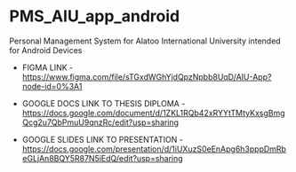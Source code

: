 # PMS_AIU_app_android



Personal Management System for Alatoo International University intended for Android Devices

* FIGMA LINK - https://www.figma.com/file/sTGxdWGhYjdQpzNpbb8UqD/AIU-App?node-id=0%3A1

* GOOGLE DOCS LINK TO THESIS DIPLOMA - https://docs.google.com/document/d/1ZKL1RQb42xRYYtTMtyKxsgBmgQcg2u7QbPmuU9qnzRc/edit?usp=sharing

* GOOGLE SLIDES LINK TO PRESENTATION - https://docs.google.com/presentation/d/1iUXuzS0eEnApg6h3pppDmRbeGLjAn8BQY5R87N5iEdQ/edit?usp=sharing
